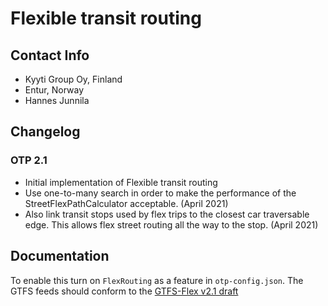 # Flexible transit routing

## Contact Info

- Kyyti Group Oy, Finland
- Entur, Norway
- Hannes Junnila


## Changelog

### OTP 2.1
- Initial implementation of Flexible transit routing
- Use one-to-many search in order to make the performance of the StreetFlexPathCalculator acceptable. (April 2021)
- Also link transit stops used by flex trips to the closest car traversable edge. This allows flex street routing all the way to the stop. (April 2021)

## Documentation
To enable this turn on `FlexRouting` as a feature in `otp-config.json`. The GTFS feeds should conform to the [GTFS-Flex v2.1 draft](https://docs.google.com/document/d/1PyYK6JVzz52XEx3FXqAJmoVefHFqZTHS4Mpn20dTuKE/)
